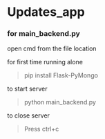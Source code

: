 # Updates_app

### for main_backend.py
open cmd from the file location

for first time running alone

> pip install Flask-PyMongo

to start server
> python main_backend.py

to close server
> Press ctrl+c
    
    
